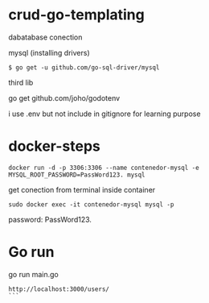 # crud-go-templating

dabatabase conection

mysql (installing drivers)
```
$ go get -u github.com/go-sql-driver/mysql
```
third lib 

go get github.com/joho/godotenv

i use .env but not include in gitignore for learning purpose

# docker-steps

```
docker run -d -p 3306:3306 --name contenedor-mysql -e MYSQL_ROOT_PASSWORD=PassWord123. mysql
```
get conection from terminal inside container

```
sudo docker exec -it contenedor-mysql mysql -p
```
password: PassWord123.

# Go run

go run main.go

``````
http://localhost:3000/users/
```